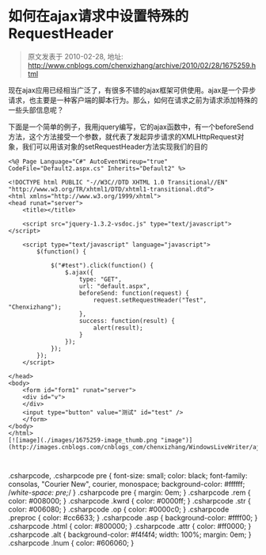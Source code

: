# 如何在ajax请求中设置特殊的RequestHeader 
> 原文发表于 2010-02-28, 地址: http://www.cnblogs.com/chenxizhang/archive/2010/02/28/1675259.html 


现在ajax应用已经相当广泛了，有很多不错的ajax框架可供使用。ajax是一个异步请求，也主要是一种客户端的脚本行为。那么，如何在请求之前为请求添加特殊的一些头部信息呢？

 下面是一个简单的例子，我用jquery编写，它的ajax函数中，有一个beforeSend方法，这个方法接受一个参数，就代表了发起异步请求的XMLHttpRequest对象，我们可以用该对象的setRequestHeader方法实现我们的目的


```
<%@ Page Language="C#" AutoEventWireup="true" CodeFile="Default2.aspx.cs" Inherits="Default2" %>

<!DOCTYPE html PUBLIC "-//W3C//DTD XHTML 1.0 Transitional//EN" "http://www.w3.org/TR/xhtml1/DTD/xhtml1-transitional.dtd">
<html xmlns="http://www.w3.org/1999/xhtml">
<head runat="server">
    <title></title>

    <script src="jquery-1.3.2-vsdoc.js" type="text/javascript"></script>

    <script type="text/javascript" language="javascript">
        $(function() {

            $("#test").click(function() {
                $.ajax({
                    type: "GET",
                    url: "default.aspx",
                    beforeSend: function(request) {
                        request.setRequestHeader("Test", "Chenxizhang");
                    },
                    success: function(result) {
                        alert(result);
                    }
                });
            });
        });
    </script>

</head>
<body>
    <form id="form1" runat="server">
    <div id="v">
    </div>
    <input type="button" value="测试" id="test" />
    </form>
</body>
</html>
[![image](./images/1675259-image_thumb.png "image")](http://images.cnblogs.com/cnblogs_com/chenxizhang/WindowsLiveWriter/ajaxRequestHeader_10A7C/image_2.png) 
```

```
 
```

.csharpcode, .csharpcode pre
{
 font-size: small;
 color: black;
 font-family: consolas, "Courier New", courier, monospace;
 background-color: #ffffff;
 /*white-space: pre;*/
}
.csharpcode pre { margin: 0em; }
.csharpcode .rem { color: #008000; }
.csharpcode .kwrd { color: #0000ff; }
.csharpcode .str { color: #006080; }
.csharpcode .op { color: #0000c0; }
.csharpcode .preproc { color: #cc6633; }
.csharpcode .asp { background-color: #ffff00; }
.csharpcode .html { color: #800000; }
.csharpcode .attr { color: #ff0000; }
.csharpcode .alt 
{
 background-color: #f4f4f4;
 width: 100%;
 margin: 0em;
}
.csharpcode .lnum { color: #606060; }
